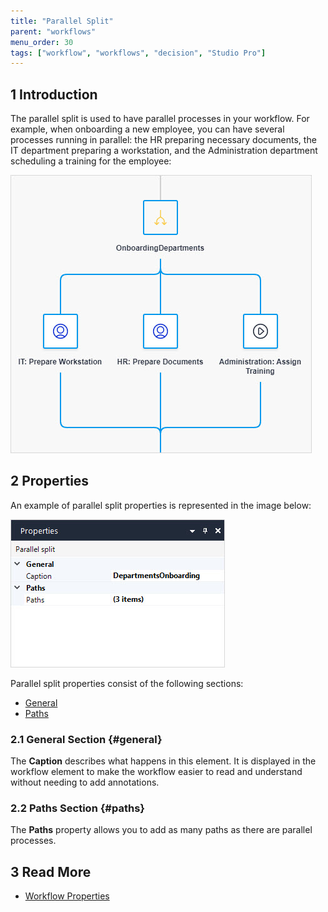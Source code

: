 ```yaml
---
title: "Parallel Split"
parent: "workflows"
menu_order: 30
tags: ["workflow", "workflows", "decision", "Studio Pro"]
---
```


## 1 Introduction

The parallel split is used to have parallel processes in your workflow. For example, when onboarding a new employee, you can have several processes running in parallel: the HR preparing necessary documents, the IT department preparing a workstation, and the Administration department scheduling a training for the employee:

![Parallel Split Example](attachments/parallel-split/parallel-split.jpg)

## 2 Properties

An example of parallel split properties is represented in the image below:

![Parallel Split Properties](attachments/parallel-split/parallel-split-properties.jpg)



Parallel split properties consist of the following sections:

* [General](#general)
* [Paths](#paths)

### 2.1 General Section {#general}

The **Caption** describes what happens in this element. It is displayed in the workflow element to make the workflow easier to read and understand without needing to add annotations.

### 2.2 Paths Section {#paths}

The **Paths** property allows you to add as many paths as there are parallel processes. 

## 3 Read More

* [Workflow Properties](workflow-properties)